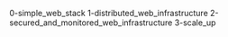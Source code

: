 0-simple_web_stack
1-distributed_web_infrastructure
2-secured_and_monitored_web_infrastructure
3-scale_up
